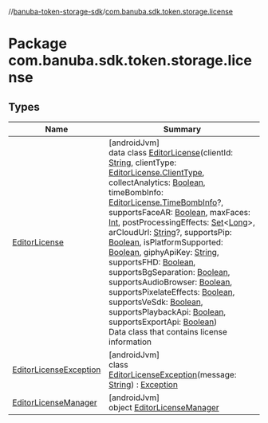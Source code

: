 //[banuba-token-storage-sdk](../../index.md)/[com.banuba.sdk.token.storage.license](index.md)

# Package com.banuba.sdk.token.storage.license

## Types

| Name | Summary |
|---|---|
| [EditorLicense](-editor-license/index.md) | [androidJvm]<br>data class [EditorLicense](-editor-license/index.md)(clientId: [String](https://kotlinlang.org/api/latest/jvm/stdlib/kotlin/-string/index.html), clientType: [EditorLicense.ClientType](-editor-license/-client-type/index.md), collectAnalytics: [Boolean](https://kotlinlang.org/api/latest/jvm/stdlib/kotlin/-boolean/index.html), timeBombInfo: [EditorLicense.TimeBombInfo](-editor-license/-time-bomb-info/index.md)?, supportsFaceAR: [Boolean](https://kotlinlang.org/api/latest/jvm/stdlib/kotlin/-boolean/index.html), maxFaces: [Int](https://kotlinlang.org/api/latest/jvm/stdlib/kotlin/-int/index.html), postProcessingEffects: [Set](https://kotlinlang.org/api/latest/jvm/stdlib/kotlin.collections/-set/index.html)&lt;[Long](https://kotlinlang.org/api/latest/jvm/stdlib/kotlin/-long/index.html)&gt;, arCloudUrl: [String](https://kotlinlang.org/api/latest/jvm/stdlib/kotlin/-string/index.html)?, supportsPip: [Boolean](https://kotlinlang.org/api/latest/jvm/stdlib/kotlin/-boolean/index.html), isPlatformSupported: [Boolean](https://kotlinlang.org/api/latest/jvm/stdlib/kotlin/-boolean/index.html), giphyApiKey: [String](https://kotlinlang.org/api/latest/jvm/stdlib/kotlin/-string/index.html), supportsFHD: [Boolean](https://kotlinlang.org/api/latest/jvm/stdlib/kotlin/-boolean/index.html), supportsBgSeparation: [Boolean](https://kotlinlang.org/api/latest/jvm/stdlib/kotlin/-boolean/index.html), supportsAudioBrowser: [Boolean](https://kotlinlang.org/api/latest/jvm/stdlib/kotlin/-boolean/index.html), supportsPixelateEffects: [Boolean](https://kotlinlang.org/api/latest/jvm/stdlib/kotlin/-boolean/index.html), supportsVeSdk: [Boolean](https://kotlinlang.org/api/latest/jvm/stdlib/kotlin/-boolean/index.html), supportsPlaybackApi: [Boolean](https://kotlinlang.org/api/latest/jvm/stdlib/kotlin/-boolean/index.html), supportsExportApi: [Boolean](https://kotlinlang.org/api/latest/jvm/stdlib/kotlin/-boolean/index.html))<br>Data class that contains license information |
| [EditorLicenseException](-editor-license-exception/index.md) | [androidJvm]<br>class [EditorLicenseException](-editor-license-exception/index.md)(message: [String](https://kotlinlang.org/api/latest/jvm/stdlib/kotlin/-string/index.html)) : [Exception](https://developer.android.com/reference/kotlin/java/lang/Exception.html) |
| [EditorLicenseManager](-editor-license-manager/index.md) | [androidJvm]<br>object [EditorLicenseManager](-editor-license-manager/index.md) |
